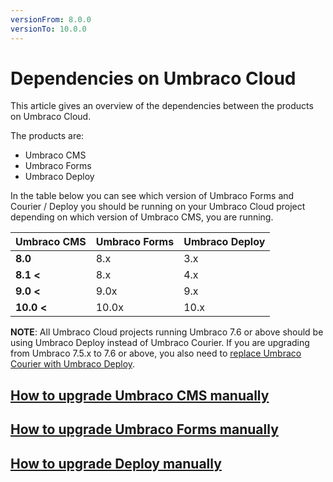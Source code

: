 ```yaml
---
versionFrom: 8.0.0
versionTo: 10.0.0
---
```


# Dependencies on Umbraco Cloud

This article gives an overview of the dependencies between the products on Umbraco Cloud.

The products are:

* Umbraco CMS
* Umbraco Forms
* Umbraco Deploy

In the table below you can see which version of Umbraco Forms and Courier / Deploy you should be running on your Umbraco Cloud project depending on which version of Umbraco CMS, you are running.

|Umbraco CMS   |Umbraco Forms   |Umbraco Deploy   |
|--------------|----------------|------------------
|**8.0**       |8.x             |3.x              |
|**8.1 <**     |8.x             |4.x              |
|**9.0 <**     |9.0x            |9.x              |
|**10.0 <**    |10.0x           |10.x             |

**NOTE**: All Umbraco Cloud projects running Umbraco 7.6 or above should be using Umbraco Deploy instead of Umbraco Courier. If you are upgrading from Umbraco 7.5.x to 7.6 or above, you also need to [replace Umbraco Courier with Umbraco Deploy](../Moving-from-Courier-to-Deploy).

## [How to upgrade Umbraco CMS manually](../Manual-Upgrades/Manual-CMS-upgrade.md)

## [How to upgrade Umbraco Forms manually](https://our.umbraco.com/documentation/Add-ons/UmbracoForms/Installation/ManualUpgrade)

## [How to upgrade Deploy manually](../Manual-upgrades/Manual-Deploy-and-Courier-Upgrade)
